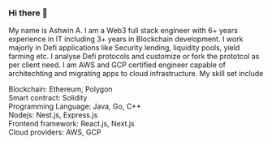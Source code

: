 ### Hi there 👋

My name is Ashwin A. I am a Web3 full stack engineer with 6+ years experience in IT including 3+ years in Blockchain development. I work majorly in Defi applications like Security lending, liquidity pools, yield farming etc. I analyse Defi protocols and customize or fork the prototcol as per client need. I am AWS and GCP certified engineer capable of architechting and migrating apps to cloud infrastructure. My skill set include

 Blockchain: Ethereum, Polygon <br>
 Smart contract: Solidity <br>
 Programming Language: Java, Go, C++ <br>
 Nodejs: Nest.js, Express.js <br>
 Frontend framework: React.js, Next.js <br>
 Cloud providers: AWS, GCP
